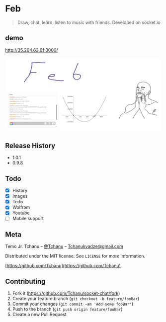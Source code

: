 # Feb
> Draw, chat, learn, listen to music with friends. Developed on socket.io

## demo
http://35.204.63.61:3000/

![](header.jpg)

## Release History
* 1.0.1
* 0.9.8
    
        
## Todo
- [x] History
- [x] Images
- [x] Todo
- [x] Wolfram
- [x] Youtube
- [ ] Mobile support

## Meta

Temo Jr. Tchanu – [@Tchanu](https://linkedin.com/in/tchanu/) – Tchanukvadze@gmail.com

Distributed under the MIT license. See ``LICENSE`` for more information.

[https://github.com/Tchanu](https://github.com/Tchanu)

## Contributing

1. Fork it (<https://github.com/Tchanu/socket-chat/fork>)
2. Create your feature branch (`git checkout -b feature/fooBar`)
3. Commit your changes (`git commit -am 'Add some fooBar'`)
4. Push to the branch (`git push origin feature/fooBar`)
5. Create a new Pull Request

<!-- Markdown link & img dfn's -->
[npm-image]: https://img.shields.io/npm/v/datadog-metrics.svg?style=flat-square
[npm-url]: https://npmjs.org/package/datadog-metrics
[npm-downloads]: https://img.shields.io/npm/dm/datadog-metrics.svg?style=flat-square
[travis-image]: https://img.shields.io/travis/dbader/node-datadog-metrics/master.svg?style=flat-square
[travis-url]: https://travis-ci.org/dbader/node-datadog-metrics
[wiki]: https://github.com/yourname/yourproject/wiki
